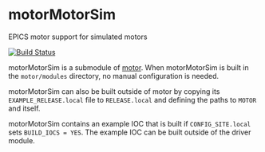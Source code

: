 # motorMotorSim
EPICS motor support for simulated motors

[![Build Status](https://github.com/epics-motor/motorMotorSim/actions/workflows/ci-scripts-build.yml/badge.svg)](https://github.com/epics-motor/motorMotorSim/actions/workflows/ci-scripts-build.yml)
<!--[![Build Status](https://travis-ci.org/epics-motor/motorMotorSim.png)](https://travis-ci.org/epics-motor/motorMotorSim)-->

motorMotorSim is a submodule of [motor](https://github.com/epics-modules/motor).  When motorMotorSim is built in the ``motor/modules`` directory, no manual configuration is needed.

motorMotorSim can also be built outside of motor by copying its ``EXAMPLE_RELEASE.local`` file to ``RELEASE.local`` and defining the paths to ``MOTOR`` and itself.

motorMotorSim contains an example IOC that is built if ``CONFIG_SITE.local`` sets ``BUILD_IOCS = YES``.  The example IOC can be built outside of the driver module.
